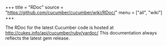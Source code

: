+++
title = "RDoc"
source = "https://github.com/cucumber/cucumber/wiki/RDoc/"
menu = ["all", "wiki"]
+++

The RDoc for the latest Cucumber code is hosted at <http://cukes.info/api/cucumber/ruby/yardoc/>
This documentation always reflects the latest gem release.
